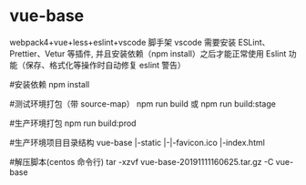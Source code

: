 # vue-base

webpack4+vue+less+eslint+vscode 脚手架
vscode 需要安装 ESLint、Prettier、Vetur 等插件, 并且安装依赖（npm install）之后才能正常使用 Eslint 功能（保存、格式化等操作时自动修复 eslint 警告）

#安装依赖
npm install

#测试环境打包（带 source-map）
npm run build 或 npm run build:stage

#生产环境打包
npm run build:prod

#生产环境项目目录结构
vue-base
|-static
|-|-favicon.ico
|-index.html

#解压脚本(centos 命令行)
tar -xzvf vue-base-20191111160625.tar.gz -C vue-base
